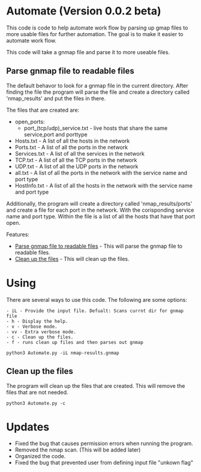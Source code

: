 # Automate (Version 0.0.2 beta)
This code is code to help automate work flow by parsing up gmap files to more usable files for further automation. The goal is to make it easier to automate work flow.

This code will take a gnmap file and parse it to more useable files.

## Parse gnmap file to readable files
The default behavor to look for a gnmap file in the current directory. After finding the file the program will parse the file and create a directory called 'nmap_results' and put the files in there.

The files that are created are:
- open_ports:
	- port_(tcp/udp)_service.txt - live hosts that share the same service,port and porttype
- Hosts.txt - A list of all the hosts in the network
- Ports.txt - A list of all the ports in the network
- Services.txt - A list of all the services in the network
- TCP.txt - A list of all the TCP ports in the network
- UDP.txt - A list of all the UDP ports in the network
- all.txt - A list of all the ports in the network with the service name and port type
- HostInfo.txt - A list of all the hosts in the network with the service name and port type

Additionally, the program will create a directory called 'nmap_results/ports' and create a file for each port in the network. With the corisponding service name and port type. Within the file is a list of all the hosts that have that port open.

Features:
- [Parse gnmap file to readable files](#parse-gnmap-file-to-readable-files) - This will parse the gnmap file to readable files.
- [Clean up the files](#clean-up-the-files) - This will clean up the files.

# Using
There are several ways to use this code. The following are some options:

    - iL - Provide the input file. Defualt: Scans currnt dir for gnmap file
    - h - Display the help.
    - v - Verbose mode.
    - vv - Extra verbose mode.
    - c - Clean up the files.
    - f - runs clean up files and then parses out gnmap
```
python3 Automate.py -iL nmap-results.gnmap
```

## Clean up the files
The program will clean up the files that are created. This will remove the files that are not needed.
```
python3 Automate.py -c
```

# Updates
- Fixed the bug that causes permission errors when running the program.
- Removed the nmap scan. (This will be added later)
- Organized the code.
- Fixed the bug that prevented user from defining input file "unkown flag"